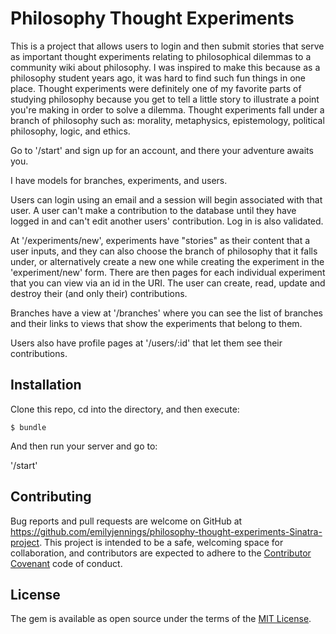 # Philosophy Thought Experiments

This is a project that allows users to login and then submit stories that serve as important thought experiments relating to philosophical dilemmas to a community wiki about philosophy. I was inspired to make this because as a philosophy student years ago, it was hard to find such fun things in one place. Thought experiments were definitely one of my favorite parts of studying philosophy because you get to tell a little story to illustrate a point you're making in order to solve a dilemma. Thought experiments fall under a branch of philosophy such as: morality, metaphysics, epistemology, political philosophy, logic, and ethics.

Go to '/start' and sign up for an account, and there your adventure awaits you.

I have models for branches, experiments, and users.

Users can login using an email and a session will begin associated with that user. A user can't make a contribution to the database until they have logged in and can't edit another users' contribution. Log in is also validated.

At '/experiments/new', experiments have "stories" as their content that a user inputs, and they can also choose the branch of philosophy that it falls under, or alternatively create a new one while creating the experiment in the 'experiment/new' form. There are then pages for each individual experiment that you can view via an id in the URI. The user can create, read, update and destroy their (and only their) contributions.

Branches have a view at '/branches' where you can see the list of branches and their links to views that show the experiments that belong to them.

Users also have profile pages at '/users/:id' that let them see their contributions.

## Installation

Clone this repo, cd into the directory, and then execute:

    $ bundle

And then run your server and go to:

'/start'

## Contributing

Bug reports and pull requests are welcome on GitHub at https://github.com/emilyjennings/philosophy-thought-experiments-Sinatra-project. This project is intended to be a safe, welcoming space for collaboration, and contributors are expected to adhere to the [Contributor Covenant](http://contributor-covenant.org) code of conduct.

## License

The gem is available as open source under the terms of the [MIT License](https://opensource.org/licenses/MIT).
